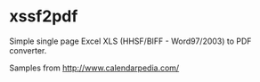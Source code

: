 xssf2pdf
========

Simple single page Excel XLS (HHSF/BIFF - Word97/2003) to PDF converter.
    
Samples from http://www.calendarpedia.com/
